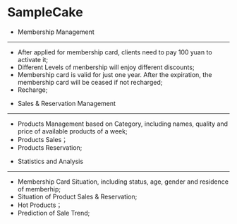 SampleCake
==========

* Membership Management
---------

- After applied for membership card, clients need to pay 100 yuan to activate it;
- Different Levels of menbership will enjoy different discounts;
- Membership card is valid for just one year. After the expiration, the membership card will be ceased if not recharged;
- Recharge;

* Sales & Reservation Management
---------------

- Products Management based on Category, including names, quality and price of available products of a week;
- Products Sales；
- Products Reservation;

* Statistics and Analysis
-----------

- Membership Card Situation, including status, age, gender and residence of memberhip;
- Situation of Product Sales & Reservation;
- Hot Products；
- Prediction of Sale Trend;